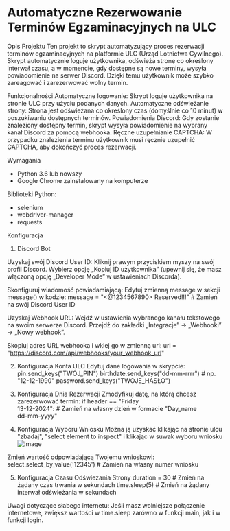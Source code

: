 # Automatyczne Rezerwowanie Terminów Egzaminacyjnych na ULC

Opis Projektu
  Ten projekt to skrypt automatyzujący proces rezerwacji terminów egzaminacyjnych na platformie ULC (Urząd Lotnictwa Cywilnego). Skrypt automatycznie loguje użytkownika, odświeża stronę co określony interwał czasu, a w momencie, gdy dostępne są nowe terminy, wysyła powiadomienie na serwer Discord. Dzięki temu użytkownik może szybko zareagować i zarezerwować wolny termin.

Funkcjonalności
  Automatyczne logowanie: Skrypt loguje użytkownika na stronie ULC przy użyciu podanych danych.
  Automatyczne odświeżanie strony: Strona jest odświeżana co określony czas (domyślnie co 10 minut) w poszukiwaniu dostępnych terminów.
  Powiadomienia Discord: Gdy zostanie znaleziony dostępny termin, skrypt wysyła powiadomienie na wybrany kanał Discord za pomocą webhooka.
  Ręczne uzupełnianie CAPTCHA: W przypadku znalezienia terminu użytkownik musi ręcznie uzupełnić CAPTCHA, aby dokończyć proces rezerwacji.

Wymagania
- Python 3.6 lub nowszy
- Google Chrome zainstalowany na komputerze

Biblioteki Python:
- selenium
- webdriver-manager
- requests


Konfiguracja


1. Discord Bot

  Uzyskaj swój Discord User ID:
    Kliknij prawym przyciskiem myszy na swój profil Discord.
      Wybierz opcję „Kopiuj ID użytkownika” (upewnij się, że masz włączoną opcję „Developer Mode” w ustawieniach Discorda).

  Skonfiguruj wiadomość powiadamiającą:
    Edytuj zmienną message w sekcji message() w kodzie:
      message = "<@1234567890> Reserved!!!"  # Zamień na swój Discord User ID


  Uzyskaj Webhook URL:
    Wejdź w ustawienia wybranego kanału tekstowego na swoim serwerze Discord.
    Przejdź do zakładki „Integracje” → „Webhooki” → „Nowy webhook”.

  Skopiuj adres URL webhooka i wklej go w zmienną url:
    url = "https://discord.com/api/webhooks/your_webhook_url"


2. Konfiguracja Konta ULC
  Edytuj dane logowania w skrypcie:
    pin.send_keys("TWÓJ_PIN")
    birthdate.send_keys("dd-mm-rrrr")  # np. "12-12-1990"
    password.send_keys("TWOJE_HASŁO")

3. Konfiguracja Dnia Rezerwacji
  Zmodyfikuj datę, na którą chcesz zarezerwować termin:
    if header == "Friday<br>13-12-2024":  # Zamień na własny dzień w formacie "Day_name<br>dd-mm-yyyy"


5. Konfiguracja Wyboru Wniosku
  Można ją uzyskać klikając na stronie ulcu "zbadaj", "select element to inspect" i klikając w suwak wyboru wniosku
  ![image](https://github.com/user-attachments/assets/4c6bb53b-5191-4416-b686-ea755608ab96)

  Zmień wartość odpowiadającą Twojemu wnioskowi:
    select.select_by_value('12345')  # Zamień na własny numer wniosku


5. Konfiguracja Czasu Odświeżania Strony
  duration = 30  # Zmień na żądany czas trwania w sekundach
  time.sleep(5)   # Zmień na żądany interwał odświeżania w sekundach


Uwagi dotyczące słabego internetu:
  Jeśli masz wolniejsze połączenie internetowe, zwiększ wartości w time.sleep zarówno w funkcji main, jak i w funkcji login.
